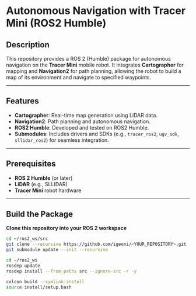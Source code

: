 # Autonomous Navigation with Tracer Mini (ROS2 Humble)

## Description
This repository provides a ROS 2 (Humble) package for autonomous navigation on the **Tracer Mini** mobile robot. It integrates **Cartographer** for mapping and **Navigation2** for path planning, allowing the robot to build a map of its environment and navigate to specified waypoints.

---

## Features
- **Cartographer**: Real-time map generation using LiDAR data.  
- **Navigation2**: Path planning and autonomous navigation.  
- **ROS2 Humble**: Developed and tested on ROS2 Humble.  
- **Submodules**: Includes drivers and SDKs (e.g., `tracer_ros2`, `ugv_sdk`, `sllidar_ros2`) for seamless integration.

---

## Prerequisites
- **ROS 2 Humble** (or later)  
- **LiDAR** (e.g., SLLIDAR)  
- **Tracer Mini** robot hardware  


---

## Build the Package

**Clone this repository into your ROS 2 workspace**
   ```bash
   cd ~/ros2_ws/src
   git clone --recursive https://github.com/igeoni/<YOUR_REPOSITORY>.git
   git submodule update --init --recursive

   cd ~/ros2_ws
   rosdep update
   rosdep install --from-paths src --ignore-src -r -y

   colcon build --symlink-install
   source install/setup.bash




